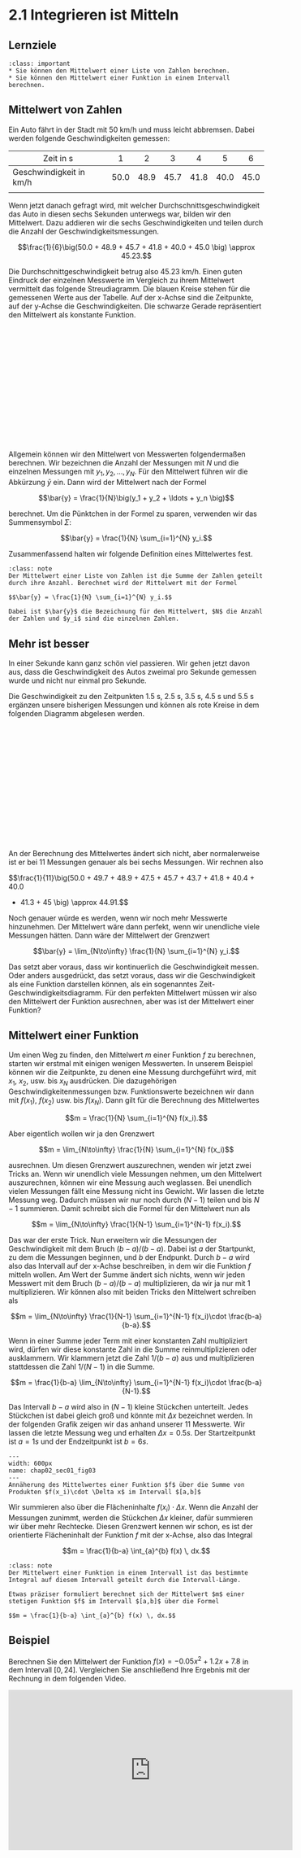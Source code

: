 # 2.1 Integrieren ist Mitteln

## Lernziele

```{admonition} Lernziele
:class: important
* Sie können den Mittelwert einer Liste von Zahlen berechnen.
* Sie können den Mittelwert einer Funktion in einem Intervall berechnen.
```

## Mittelwert von Zahlen

Ein Auto fährt in der Stadt mit 50 km/h und muss leicht abbremsen. Dabei werden
folgende Geschwindigkeiten gemessen:

<span style="font-weight:normal">Zeit in s</span> | <span style="font-weight:normal">1</span>   | <span style="font-weight:normal">2</span>    | <span style="font-weight:normal">3</span> | <span style="font-weight:normal">4</span> | <span style="font-weight:normal">5</span> | <span style="font-weight:normal">6</span> |
| --- | :---: | :---: | :---: | :---: | :---: | :---: |
|Geschwindigkeit in km/h |  50.0    | 48.9  | 45.7 | 41.8 | 40.0 | 45.0 |
|  |

Wenn jetzt danach gefragt wird, mit welcher Durchschnittsgeschwindigkeit das
Auto in diesen sechs Sekunden unterwegs war, bilden wir den Mittelwert. Dazu
addieren wir die sechs Geschwindigkeiten und teilen durch die Anzahl der
Geschwindigkeitsmessungen.

$$\frac{1}{6}\big(50.0 + 48.9 + 45.7 + 41.8 + 40.0 + 45.0 \big) \approx 45.23.$$

Die Durchschnittgeschwindigkeit betrug also 45.23 km/h. Einen guten Eindruck der
einzelnen Messwerte im Vergleich zu ihrem Mittelwert vermittelt das folgende
Streudiagramm. Die blauen Kreise stehen für die gemessenen Werte aus der
Tabelle. Auf der x-Achse sind die Zeitpunkte, auf der y-Achse die
Geschwindigkeiten. Die schwarze Gerade repräsentiert den Mittelwert als
konstante Funktion.

<div id="chap02_sec01_fig01" class="jxgbox" style="width:75%; aspect-ratio:16/9; margin: 0 auto;""></div>
<script type="text/javascript">
    board = JXG.JSXGraph.initBoard('chap02_sec01_fig01', 
        {boundingbox:[-1, 53, 8, 32], axis:false, showCopyright: false});
    let axis0 = board.create('axis', [[0.0, 35.0], [1.0, 35.0]], {name:'Zeit [s]', withLabel:true});
    let axis1 = board.create('axis', [[0.0, 35.0], [0.0, 36.0]], {name:'Geschwindigkeit [km/h]', 
                    withLabel:true, label: {position: 'rt', offset: [-20, -15]}});
    let x_blue = [1.0,  2.0, 3.0,   4.0,  5.0,  6.0]; 
    let y_blue = [50.0, 48.9, 45.7, 41.8, 40.0, 45.0];
    for (let i = 0; i < 6; i++) {
        board.create('point', [x_blue[i], y_blue[i]],
        {name:'', size:3, fillColor:'#005a94', strokeColor:'#005a94', fixed:true});
    }
    board.create('line', [[-.5,45.23],[7.5,45.23]], 
      {straightFirst:false, straightLast:false, strokeWidth:2, strokeColor:'#000000', fixed:true})
</script><br>

Allgemein können wir den Mittelwert von Messwerten folgendermaßen berechnen. Wir
bezeichnen die Anzahl der Messungen mit $N$ und die einzelnen Messungen mit
$y_1, y_2, \ldots, y_N$. Für den Mittelwert führen wir die Abkürzung $\bar{y}$
ein. Dann wird der Mittelwert nach der Formel

$$\bar{y} = \frac{1}{N}\big(y_1 + y_2 + \ldots + y_n \big)$$

berechnet. Um die Pünktchen in der Formel zu sparen, verwenden wir das
Summensymbol $\Sigma$:

$$\bar{y} = \frac{1}{N} \sum_{i=1}^{N} y_i.$$

Zusammenfassend halten wir folgende Definition eines Mittelwertes fest.

```{admonition} Was ist ... der Mittelwert?
:class: note
Der Mittelwert einer Liste von Zahlen ist die Summe der Zahlen geteilt durch ihre Anzahl. Berechnet wird der Mittelwert mit der Formel

$$\bar{y} = \frac{1}{N} \sum_{i=1}^{N} y_i.$$

Dabei ist $\bar{y}$ die Bezeichnung für den Mittelwert, $N$ die Anzahl der Zahlen und $y_i$ sind die einzelnen Zahlen.
```

## Mehr ist besser  

In einer Sekunde kann ganz schön viel passieren. Wir gehen jetzt davon aus, dass
die Geschwindigkeit des Autos zweimal pro Sekunde gemessen wurde und nicht nur
einmal pro Sekunde.

Die Geschwindigkeit zu den Zeitpunkten 1.5 s, 2.5 s, 3.5 s, 4.5 s und 5.5 s
ergänzen unsere bisherigen Messungen und können als rote Kreise in dem folgenden
Diagramm abgelesen werden.

<div id="chap02_sec01_fig02" class="jxgbox" style="width:75%; aspect-ratio:16/9; margin: 0 auto;""></div>
<script type="text/javascript">
var board = JXG.JSXGraph.initBoard('chap02_sec01_fig02', { 
  boundingbox: [-1, 53, 8, 32], axis:false,
  showCopyright: false
});
var l1 = board.create('axis', [[0.0, 35.0], [1.0, 35.0]], {name:'Zeit [s]', withLabel:true});
var l2 = board.create('axis', [[0.0, 35.0], [0.0, 36.0]], {name:'Geschwindigkeit [km/h]', withLabel:true, label: {position: 'rt', offset: [-20, -15]}});
//board.create('functiongraph', [function(x){return 50.0;},0.0, 1.0], {dash:2, strokeWidth:2, strokeColor:'#005a94'});
//board.create('functiongraph', [function(x){return 1/10520*(711*Math.pow(x,4)-4772*Math.pow(x,3)-189*Math.pow(x,2)+11850*x+518400);},1.0, 6.0], {strokeWidth:2,strokeColor:'#005a94'});
//board.create('functiongraph', [function(x){return -5*x*x+70*x-195;},6.0, 7.0], {dash:2, strokeWidth:2,strokeColor:'#005a94'});
var op1 = board.create('point',[1.0,50.0],{name:'', size:3, fillColor:'#005a94', strokeColor:'#005a94', fixed:true});
var op2 = board.create('point',[2.0,48.9],{name:'', size:3, fillColor:'#005a94', strokeColor:'#005a94', fixed:true});
var op3 = board.create('point',[3.0,45.7],{name:'', size:3, fillColor:'#005a94', strokeColor:'#005a94', fixed:true});
var op4 = board.create('point',[4.0,41.8],{name:'', size:3, fillColor:'#005a94', strokeColor:'#005a94', fixed:true});
var op5 = board.create('point',[5.0,40.0],{name:'', size:3, fillColor:'#005a94', strokeColor:'#005a94', fixed:true});
var op6 = board.create('point',[6.0,45.0],{name:'', size:3, fillColor:'#005a94', strokeColor:'#005a94', fixed:true});
var p1 = board.create('point',[1.5,49.7], {name:'49.7 km/h', size:3, fillColor:'#e60000', strokeColor:'#e60000', fixed:true});
var p2 = board.create('point',[2.5,47.5], {name:'47.5 km/h', size:3, fillColor:'#e60000', strokeColor:'#e60000', fixed:true});
var p3 = board.create('point',[3.5,43.7], {name:'43.7 km/h', size:3, fillColor:'#e60000', strokeColor:'#e60000', fixed:true});
var p4 = board.create('point',[4.5,40.4], {name:'40.4 km/h', size:3, fillColor:'#e60000', strokeColor:'#e60000', fixed:true});
var p5 = board.create('point',[5.5,41.3], {name:'41.3 km/h', size:3, fillColor:'#e60000', strokeColor:'#e60000', fixed:true});
board.create('line', [[-.5,44.91],[7.5,44.91]], 
        {straightFirst:false, straightLast:false, strokeWidth:2, strokeColor:'#000000', fixed:true})
</script><br>

An der Berechnung des Mittelwertes ändert sich nicht, aber normalerweise ist er
bei 11 Messungen genauer als bei sechs Messungen. Wir rechnen also 

$$\frac{1}{11}\big(50.0 + 49.7 + 48.9 + 47.5 + 45.7 + 43.7 + 41.8 + 40.4 + 40.0
+ 41.3 + 45 \big) \approx 44.91.$$

Noch genauer würde es werden, wenn wir noch mehr Messwerte hinzunehmen. Der
Mittelwert wäre dann perfekt, wenn wir unendliche viele Messungen hätten. Dann
wäre der Mittelwert der Grenzwert

$$\bar{y} = \lim_{N\to\infty} \frac{1}{N} \sum_{i=1}^{N} y_i.$$

Das setzt aber voraus, dass wir kontinuerlich die Geschwindigkeit messen. Oder
anders ausgedrückt, das setzt voraus, dass wir die Geschwindigkeit als eine
Funktion darstellen können, als ein sogenanntes Zeit-Geschwindigkeitsdiagramm.
Für den perfekten Mittelwert müssen wir also den Mittelwert der Funktion
ausrechnen, aber was ist der Mittelwert einer Funktion?

## Mittelwert einer Funktion

Um einen Weg zu finden, den Mittelwert $m$ einer Funktion $f$ zu berechnen,
starten wir erstmal mit einigen wenigen Messwerten. In unserem Beispiel können
wir die Zeitpunkte, zu denen eine Messung durchgeführt wird, mit $x_1$, $x_2$,
usw. bis $x_N$ ausdrücken. Die dazugehörigen Geschwindigkeitenmessungen bzw.
Funktionswerte bezeichnen wir dann mit $f(x_1)$, $f(x_2)$ usw. bis $f(x_N)$.
Dann gilt für die Berechnung des Mittelwertes

$$m = \frac{1}{N} \sum_{i=1}^{N} f(x_i).$$

Aber eigentlich wollen wir ja den Grenzwert 

$$m = \lim_{N\to\infty} \frac{1}{N} \sum_{i=1}^{N} f(x_i)$$

ausrechnen. Um diesen Grenzwert auszurechnen, wenden wir jetzt zwei Tricks an.
Wenn wir unendlich viele Messungen nehmen, um den Mittelwert auszurechnen,
können wir eine Messung auch weglassen. Bei unendlich vielen Messungen fällt
eine Messung nicht ins Gewicht. Wir lassen die letzte Messung weg. Dadurch
müssen wir nur noch durch $(N-1)$ teilen und bis $N-1$ summieren. Damit schreibt
sich die Formel für den Mittelwert nun als

$$m = \lim_{N\to\infty} \frac{1}{N-1} \sum_{i=1}^{N-1} f(x_i).$$

Das war der erste Trick. Nun erweitern wir die Messungen der Geschwindigkeit mit
dem Bruch $(b-a)/(b-a)$. Dabei ist $a$ der Startpunkt, zu dem die Messungen
beginnen, und $b$ der Endpunkt. Durch $b-a$ wird also das Intervall auf der
x-Achse beschreiben, in dem wir die Funktion $f$ mitteln wollen. Am Wert der
Summe ändert sich nichts, wenn wir jeden Messwert mit dem Bruch $(b-a)/(b-a)$
multiplizieren, da wir ja nur mit 1 multiplizieren. Wir können also mit beiden
Tricks den Mittelwert schreiben als

$$m = \lim_{N\to\infty} \frac{1}{N-1} \sum_{i=1}^{N-1} f(x_i)\cdot \frac{b-a}{b-a}.$$

Wenn in einer Summe jeder Term mit einer konstanten Zahl multipliziert wird,
dürfen wir diese konstante Zahl in die Summe reinmultiplizieren oder
ausklammern. Wir klammern jetzt die Zahl $1/(b-a)$ aus und multiplizieren
stattdessen die Zahl $1/(N-1)$ in die Summe.

$$m = \frac{1}{b-a} \lim_{N\to\infty} \sum_{i=1}^{N-1} f(x_i)\cdot
\frac{b-a}{N-1}.$$

Das Intervall $b-a$ wird also in $(N-1)$ kleine Stückchen unterteilt. Jedes
Stückchen ist dabei gleich groß und könnte mit $\Delta x$ bezeichnet werden. In
der folgenden Grafik zeigen wir das anhand unserer 11 Messwerte. Wir lassen die
letzte Messung weg und erhalten $\Delta x = 0.5 s$. Der Startzeitpunkt ist $a =
1 s$ und der Endzeitpunkt ist $b = 6 s$.

```{figure} pics/chap02_sec01_fig03.png
---
width: 600px
name: chap02_sec01_fig03
---
Annäherung des Mittelwertes einer Funktion $f$ über die Summe von Produkten $f(x_i)\cdot \Delta x$ im Intervall $[a,b]$
```

Wir summieren also über die Flächeninhalte $f(x_i)\cdot \Delta x$. Wenn die
Anzahl der Messungen zunimmt, werden die Stückchen $\Delta x$ kleiner, dafür
summieren wir über mehr Rechtecke. Diesen Grenzwert kennen wir schon, es ist der
orientierte Flächeninhalt der Funktion $f$ mit der x-Achse, also das Integral 

$$m = \frac{1}{b-a} \int_{a}^{b} f(x) \, dx.$$

```{admonition} Was ist ... der Mittelwert einer Funktion?
:class: note
Der Mittelwert einer Funktion in einem Intervall ist das bestimmte Integral auf diesem Intervall geteilt durch die Intervall-Länge.

Etwas präziser formuliert berechnet sich der Mittelwert $m$ einer stetigen Funktion $f$ im Intervall $[a,b]$ über die Formel

$$m = \frac{1}{b-a} \int_{a}^{b} f(x) \, dx.$$
```

## Beispiel

Berechnen Sie den Mittelwert der Funktion $f(x) = -0.05x^2+1.2x+7.8$ in dem
Intervall $[0,24]$. Vergleichen Sie anschließend Ihre Ergebnis mit der Rechnung
in dem folgenden Video.

<iframe width="560" height="315" src="https://www.youtube.com/embed/FC-0Z_DIJs8" title="YouTube video player" frameborder="0" allow="accelerometer; autoplay; clipboard-write; encrypted-media; gyroscope; picture-in-picture; web-share" allowfullscreen></iframe>